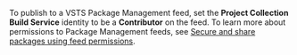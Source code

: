 To publish to a VSTS Package Management feed, set the **Project Collection Build Service** identity to be a **Contributor** on the feed. To learn more about permissions to Package Management feeds, see [Secure and share packages using feed permissions](/vsts/package/feeds/feed-permissions).
